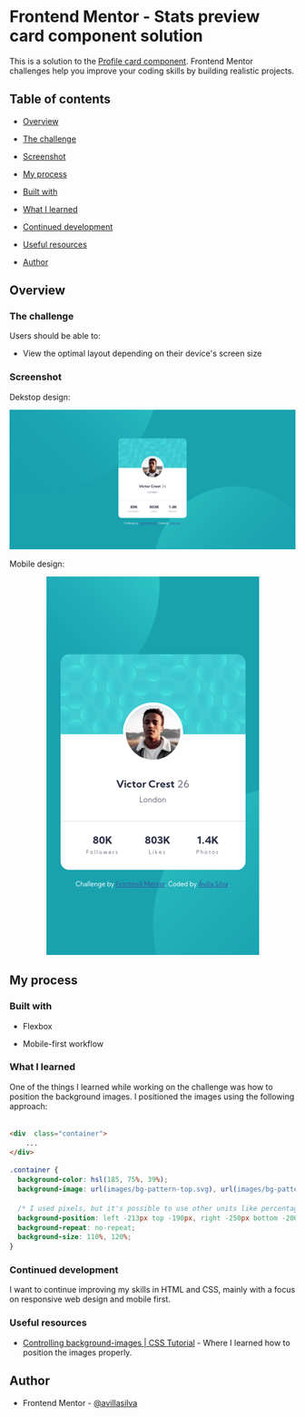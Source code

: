 # Frontend Mentor - Stats preview card component solution

This is a solution to the [Profile card component](https://www.frontendmentor.io/challenges/profile-card-component-cfArpWshJ). Frontend Mentor challenges help you improve your coding skills by building realistic projects.

## Table of contents

-  [Overview](#overview)

-  [The challenge](#the-challenge)

-  [Screenshot](#screenshot)

-  [My process](#my-process)

-  [Built with](#built-with)

-  [What I learned](#what-i-learned)

-  [Continued development](#continued-development)

-  [Useful resources](#useful-resources)

-  [Author](#author)

## Overview

### The challenge

Users should be able to:

- View the optimal layout depending on their device's screen size

### Screenshot

Dekstop design:

<p align="center">
  <img src="./screenshots/desktop.png">
</p>

Mobile design:
<p align="center">
  <img src="./screenshots/mobile.png">
</p>

## My process

### Built with

- Flexbox

- Mobile-first workflow

### What I learned

One of the things I learned while working on the challenge was how to position the background images. I positioned the images using the following approach:

```html

<div  class="container">
    ...
</div>

```

```css
.container {
  background-color: hsl(185, 75%, 39%);
  background-image: url(images/bg-pattern-top.svg), url(images/bg-pattern-bottom.svg);
  
  /* I used pixels, but it's possible to use other units like percentages. */
  background-position: left -213px top -190px, right -250px bottom -200px;
  background-repeat: no-repeat;
  background-size: 110%, 120%;
}
```

### Continued development
  
I want to continue improving my skills in HTML and CSS, mainly with a focus on responsive web design and mobile first.

### Useful resources

-  [Controlling background-images | CSS Tutorial](https://www.youtube.com/watch?v=3T_Jy1CqH9k) - Where I learned how to position the images properly.

## Author

- Frontend Mentor - [@avillasilva](https://www.frontendmentor.io/profile/avillasilva)
